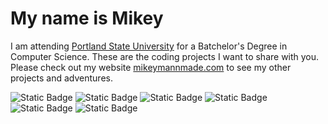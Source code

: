 # My name is Mikey

I am attending [Portland State University](https://www.pdx.edu) for a Batchelor's Degree in Computer Science. 
These are the coding projects I want to share with you. Please check out my website
[mikeymannmade.com](https://mikeymannmade.com) to see my other projects and adventures.

![Static Badge](https://img.shields.io/badge/python%20-%20brightgreen?logo=python&logoColor=%233776AB) ![Static Badge](https://img.shields.io/badge/C%2B%2B%20-%20brightgreen?logo=cplusplus&logoColor=%2300599C) ![Static Badge](https://img.shields.io/badge/Obsidian%20-%20brightgreen?logo=obsidian&logoColor=%237C3AED) ![Static Badge](https://img.shields.io/badge/Markdown%20-%20brightgreen?logo=markdown&logoColor=%23000000) ![Static Badge](https://img.shields.io/badge/Debian%20-%20brightgreen?logo=debian&logoColor=%23A81D33) ![Static Badge](https://img.shields.io/badge/Unreal%20Engine%20-%20brightgreen?logo=unrealengine&logoColor=%230E1128)
